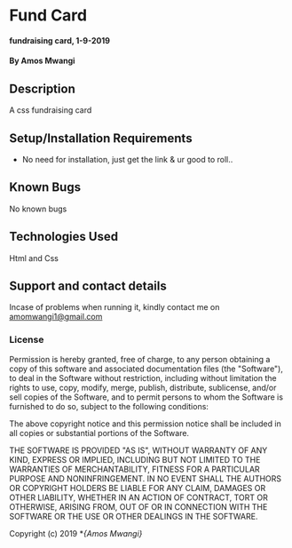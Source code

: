 # Fund Card
#### fundraising card, 1-9-2019
#### By **Amos Mwangi**
## Description
A css fundraising card
## Setup/Installation Requirements
* No need for installation, just get the link & ur good to roll..

## Known Bugs
No known bugs <all clean>
## Technologies Used
Html and Css
## Support and contact details
Incase of  problems when running it, kindly contact me on amomwangi1@gmail.com
### License
Permission is hereby granted, free of charge, to any person obtaining a copy of this software and associated documentation files (the "Software"), to deal in the Software without restriction, including without limitation the rights to use, copy, modify, merge, publish, distribute, sublicense, and/or sell copies of the Software, and to permit persons to whom the Software is furnished to do so, subject to the following conditions:

The above copyright notice and this permission notice shall be included in all copies or substantial portions of the Software.

THE SOFTWARE IS PROVIDED "AS IS", WITHOUT WARRANTY OF ANY KIND, EXPRESS OR IMPLIED, INCLUDING BUT NOT LIMITED TO THE WARRANTIES OF MERCHANTABILITY, FITNESS FOR A PARTICULAR PURPOSE AND NONINFRINGEMENT. IN NO EVENT SHALL THE AUTHORS OR COPYRIGHT HOLDERS BE LIABLE FOR ANY CLAIM, DAMAGES OR OTHER LIABILITY, WHETHER IN AN ACTION OF CONTRACT, TORT OR OTHERWISE, ARISING FROM, OUT OF OR IN CONNECTION WITH THE SOFTWARE OR THE USE OR OTHER DEALINGS IN THE SOFTWARE.

Copyright (c) 2019 **{Amos Mwangi}*